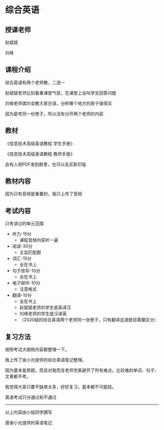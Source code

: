 # 综合英语

## 授课老师

赵斌斌

刘峰

## 课程介绍

综合英语有两个老师教，二选一

赵斌斌老师比较看重课堂气氛，在课堂上会叫学生回答问题

刘峰老师偶尔会教大家日语，分析哪个地方的房子值得买

因为是考同一份卷子，所以没有分开两个老师的内容

## 教材

《信息技术高级英语教程 学生手册》

《信息技术高级英语教程 教师手册》

会有人把PDF发到群里，也可以去买影印版

## 教材内容

因为只有音频是重要的，我只上传了音频

## 考试内容

只考讲过的单元范围

- 听力-15分
  - 课程音频内容听一遍
- 阅读-30分
  - 主旨匹配题
- 词汇-15分
  - 全在书上
- 句子改写-10分
  - 全在书上
- 电子邮件-10分
  - 注意格式
- 翻译-10分
  - 全在书上
  - 赵斌斌老师的学生是英译汉
  - 刘峰老师的学生是汉译英
  - （2020级的综合英语两个老师同一张卷子，只有翻译这道题目需要区分）

## 复习方法

按照考试大纲把内容都整理一下。

我上传了由小光提供的综合英语笔记整理。

因为基本是原题，而且对我而言老师完美避开了所有难点。比较难的单词、句子、文章都不考。

我觉得大家只要不缺席太多，好好复习，基本都不可能挂。

英语考试只分通过和不通过

------

以上内容由小铭同学撰写

感谢小光提供的英语笔记


